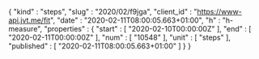 {
  "kind" : "steps",
  "slug" : "2020/02/f9jga",
  "client_id" : "https://www-api.jvt.me/fit",
  "date" : "2020-02-11T08:00:05.663+01:00",
  "h" : "h-measure",
  "properties" : {
    "start" : [ "2020-02-10T00:00:00Z" ],
    "end" : [ "2020-02-11T00:00:00Z" ],
    "num" : [ "10548" ],
    "unit" : [ "steps" ],
    "published" : [ "2020-02-11T08:00:05.663+01:00" ]
  }
}
